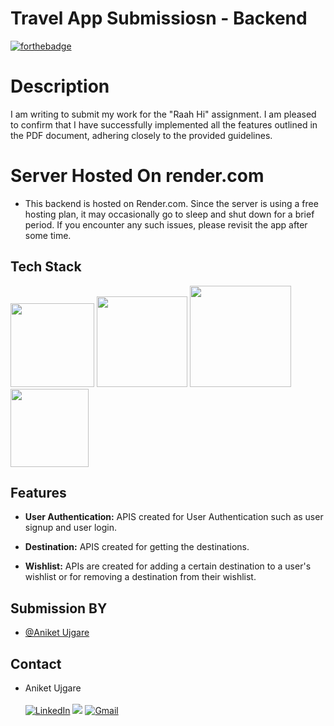 
# Travel App Submissiosn - Backend


[![forthebadge](https://forthebadge.com/images/badges/built-with-love.svg)](https://forthebadge.com)


# Description
I am writing to submit my work for the "Raah Hi" assignment. I am pleased to confirm that I have successfully implemented all the features outlined in the PDF document, adhering closely to the provided guidelines.

# Server Hosted On render.com
- This backend is hosted on Render.com. Since the server is using a free hosting plan, it may occasionally go to sleep and shut down for a brief period. If you encounter any such issues, please revisit the app after some time.
## Tech Stack


[<img style="width: 134px;" src="https://img.shields.io/badge/Node%20js-339933?style=for-the-badge&logo=nodedotjs&logoColor=white"/>](https://nodejs.org/en)
[<img style="width: 145px;" src="https://img.shields.io/badge/MongoDB-4EA94B?style=for-the-badge&logo=mongodb&logoColor=white"/>](https://www.mongodb.com/)
[<img style="width: 162px;" src="https://img.shields.io/badge/express.js-%23404d59.svg?style=for-the-badge&logo=express&logoColor=%2361DAFB"/>](https://expressjs.com/)
[<img style="width: 125px;" src="https://img.shields.io/badge/Render-%46E3B7.svg?style=for-the-badge&logo=render&logoColor=white"/>](https://expressjs.com/)




## Features

- **User Authentication:** APIS created for User Authentication such as user signup and user login.

- **Destination:** APIS created for getting the destinations.

- **Wishlist:** APIs are created for adding a certain destination to a user's wishlist or for removing a destination from their wishlist.


## Submission BY

- [@Aniket Ujgare](https://github.com/aniketujgare)


## Contact
- Aniket Ujgare <br> <br>
<a  href="https://www.linkedin.com/in/aniket-ujgare-759666212/" target="_blank"><img alt="LinkedIn" src="https://img.shields.io/badge/linkedin%20-%230077B5.svg?&style=for-the-badge&logo=linkedin&logoColor=white" /></a>
<a href="https://twitter.com/UjgareAniket" target="_blank"><img src="https://img.shields.io/badge/twitter-%2300acee.svg?&style=for-the-badge&logo=twitter&logoColor=white&alt=twitter" /></a>
<a href="mailto:aniketujgare@gmail.com"><img  alt="Gmail" src="https://img.shields.io/badge/Gmail-D14836?style=for-the-badge&logo=gmail&logoColor=white" />

